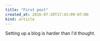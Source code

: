 ```yaml
---
title: "First post"
created_at: 2016-07-20T17:43:09-07:00
kind: article
---
```


Setting up a blog is harder than I'd thought.
